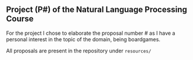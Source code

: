 ## Project (P#) of the Natural Language Processing Course
For the project I chose to elaborate the proposal number # as I have a personal
interest in the topic of the domain, being boardgames.

All proposals are present in the repository under ```resources/```